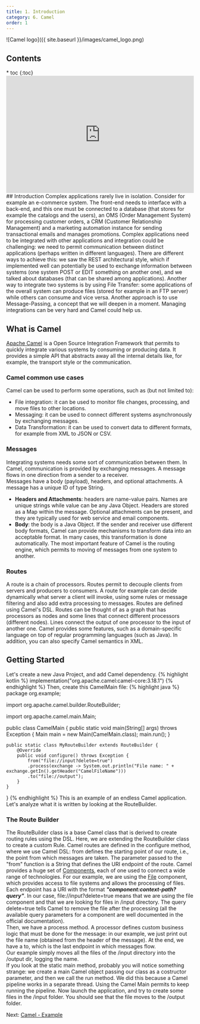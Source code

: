 ```yaml
---
title: 1. Introduction
category: 6. Camel
order: 1
---
```

![Camel logo]({{ site.baseurl }}/images/camel_logo.png)
<h2>Contents</h2>
* toc
{:toc}
<iframe width="100%" height="315" src="https://www.youtube.com/embed/9JZQ1dp1cZ4?si=_ZDKpYcp9RUx8mr8" title="YouTube video player" frameborder="0" allow="accelerometer; autoplay; clipboard-write; encrypted-media; gyroscope; picture-in-picture; web-share" allowfullscreen></iframe>
## Introduction
Complex applications rarely live in isolation. Consider for example an e-commerce system. The front-end needs to interface with a back-end, and this one must be connected to a database (that stores for example the catalogs and the users), an OMS (Order Management System) for processing customer orders, a CRM (Customer Relationship Management) and a marketing automation instance for sending transactional emails and manages promotions. Complex applications need to be integrated with other applications and integration could be challenging: we need to permit communication between distinct applications (perhaps written in different languages).  
There are different ways to achieve this: we saw the REST architectural style, which if implemented well can potentially be used to exchange information between systems (one system POST or EDIT something on another one), and we talked about databases (that can be shared among applications). Another way to integrate two systems is by using File Transfer: some applications of the overall system can produce files (stored for example in an FTP server) while others can consume and vice versa. Another approach is to use Message-Passing, a concept that we will deepen in a moment.  
Managing integrations can be very hard and Camel could help us.

## What is Camel
<a target="_blank" rel="noopener noreferrer" href="https://github.com/apache/camel/">Apache Camel</a> is a Open Source Integration Framework that permits to quickly integrate various systems by consuming or producing data. It provides a simple API that abstracts away all the internal details like, for example, the transport style or the communication. 
### Camel common use cases
Camel can be used to perform some operations, such as (but not limited to):
- File integration: it can be used to monitor file changes, processing, and move files to other locations.
- Messaging: it can be used to connect different systems asynchronously by exchanging messages.
- Data Transformation: it can be used to convert data to different formats, for example from XML to JSON or CSV.
### Messages
Integrating systems needs some sort of communication between them. In Camel, communication is provided by exchanging messages. A message flows in one direction from a sender to a receiver.  
Messages have a body (payload), headers, and optional attachments. A message has a unique ID of type String.
- **Headers and Attachments**: headers are name-value pairs. Names are unique strings while value can be any Java Object. Headers are stored as a Map within the message. Optional attachments can be present, and they are typically used for web service and email components.
- **Body**: the body is a Java Object. If the sender and receiver use different body formats, Camel can provide mechanisms to transform data into an acceptable format. In many cases, this transformation is done automatically.
The most important feature of Camel is the routing engine, which permits to moving of messages from one system to another.
### Routes
A route is a chain of processors. Routes permit to decouple clients from servers and producers to consumers. A route for example can decide dynamically what server a client will invoke, using some rules or message filtering and also add extra processing to messages. Routes are defined using Camel's DSL.
Routes can be thought of as a graph that has processors as nodes and some lines that connect different processors (different nodes). Lines connect the output of one processor to the input of another one.
Camel provides some features, such as a domain-specific language on top of regular programming languages (such as Java). In addition, you can also specify Camel semantics in XML.
## Getting Started
Let's create a new Java Project, and add Camel dependency.
{% highlight kotlin %}
implementation("org.apache.camel:camel-core:3.18.1")
{% endhighlight %}
Then, create this CamelMain file:
{% highlight java %}
package org.example;

import org.apache.camel.builder.RouteBuilder;

import org.apache.camel.main.Main;


public class CamelMain {
    public static void main(String[] args) throws Exception {
        Main main = new Main(CamelMain.class);
        main.run();
    }

    public static class MyRouteBuilder extends RouteBuilder {
        @Override
        public void configure() throws Exception {
            from("file://input?delete=true")
            .process(exchange -> System.out.println("File name: " + exchange.getIn().getHeader("CamelFileName")))
            .to("file://output");
        }
    }
}
{% endhighlight %}
This is an example of an endless Camel application. Let's analyze what it is written by looking at the RouteBuilder.
### The Route Builder
The RouteBuilder class is a base Camel class that is derived to create routing rules using the DSL. Here, we are extending the RouteBuilder class to create a custom Rule. Camel routes are defined in the configure method, where we use Camel DSL: from defines the starting point of our route, i.e., the point from which messages are taken. The parameter passed to the "from" function is a String that defines the URI endpoint of the route. Camel provides a huge set of <a target="_blank" rel="noopener noreferrer" href="https://camel.apache.org/manual/component.html">Components</a>, each of one used to connect a wide range of technologies. For our example, we are using the <a target="_blank" rel="noopener noreferrer" href="https://camel.apache.org/components/4.0.x/file-component.html">File</a> component, which provides access to file systems and allows the processing of files. Each endpoint has a URI with the format ***"component:context-path?query"***. In our case, file://input?delete=true means that we are using the file component and that we are looking for files in /input directory. The query delete=true tells Camel to remove the file after the processing (all the available query parameters for a component are well documented in the official documentation).  
Then, we have a process method. A processor defines custom business logic that must be done for the message: in our example, we just print out the file name (obtained from the header of the message).
At the end, we have a to, which is the last endpoint in which messages flow.  
Our example simply moves all the files of the /input directory into the /output dir, logging the name.  
If you look at the static main method, probably you will notice something strange: we create a main Camel object passing our class as a costructor parameter, and then we call the run method. We did this because a Camel pipeline works in a separate thread. Using the Camel Main permits to keep running the pipeline. Now launch the application, and try to create some files in the /input folder. You should see that the file moves to the /output folder.
<div>
Next: <a href="/SoftwareArchitecture/camel/example">Camel - Example</a> 
</div>